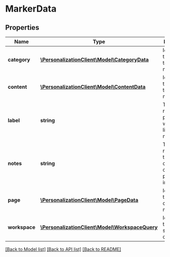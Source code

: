 # MarkerData

## Properties
Name | Type | Description | Notes
------------ | ------------- | ------------- | -------------
**category** | [**\PersonalizationClient\Model\CategoryData**](CategoryData.md) | Identifies the category to create a marker for. | [optional] 
**content** | [**\PersonalizationClient\Model\ContentData**](ContentData.md) | Identifies the content to create a marker for. | [optional] 
**label** | **string** | To aid in recall when presented with a flat list of markers. | [optional] 
**notes** | **string** | To remind readers why the contentData, category or page was of interest, etc. | [optional] 
**page** | [**\PersonalizationClient\Model\PageData**](PageData.md) | Identifies the page to create a marker for. | [optional] 
**workspace** | [**\PersonalizationClient\Model\WorkspaceQuery**](WorkspaceQuery.md) | Identifies the user&#39;s set of p13n data. | 

[[Back to Model list]](../README.md#documentation-for-models) [[Back to API list]](../README.md#documentation-for-api-endpoints) [[Back to README]](../README.md)


